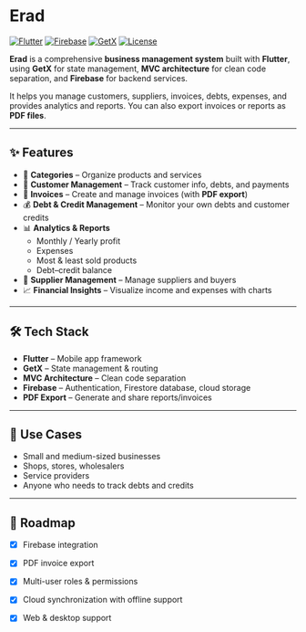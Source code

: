 # Erad

[![Flutter](https://img.shields.io/badge/Flutter-02569B?style=for-the-badge&logo=flutter&logoColor=white)](https://flutter.dev/)
[![Firebase](https://img.shields.io/badge/Firebase-FFCA28?style=for-the-badge&logo=firebase&logoColor=black)](https://firebase.google.com/)
[![GetX](https://img.shields.io/badge/GetX-FF6F00?style=for-the-badge)](https://pub.dev/packages/get)
[![License](https://img.shields.io/badge/License-MIT-green)](LICENSE)

**Erad** is a comprehensive **business management system** built with **Flutter**, using **GetX** for state management, **MVC architecture** for clean code separation, and **Firebase** for backend services.  

It helps you manage customers, suppliers, invoices, debts, expenses, and provides analytics and reports. You can also export invoices or reports as **PDF files**.

---

## ✨ Features

- 📂 **Categories** – Organize products and services  
- 👥 **Customer Management** – Track customer info, debts, and payments  
- 🧾 **Invoices** – Create and manage invoices (with **PDF export**)  
- 💰 **Debt & Credit Management** – Monitor your own debts and customer credits  
- 📊 **Analytics & Reports**  
  - Monthly / Yearly profit  
  - Expenses  
  - Most & least sold products  
  - Debt–credit balance  
- 🛒 **Supplier Management** – Manage suppliers and buyers  
- 📈 **Financial Insights** – Visualize income and expenses with charts  

---

## 🛠️ Tech Stack

- **Flutter** – Mobile app framework  
- **GetX** – State management & routing  
- **MVC Architecture** – Clean code separation  
- **Firebase** – Authentication, Firestore database, cloud storage  
- **PDF Export** – Generate and share reports/invoices  

---

## 🚀 Use Cases

- Small and medium-sized businesses  
- Shops, stores, wholesalers  
- Service providers  
- Anyone who needs to track debts and credits  

---

## 📌 Roadmap

- [x] Firebase integration  
- [x] PDF invoice export  
- [x] Multi-user roles & permissions  
- [x] Cloud synchronization with offline support  
- [x] Web & desktop support  



